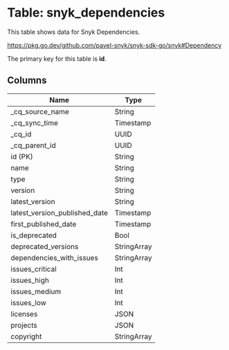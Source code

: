 # Table: snyk_dependencies

This table shows data for Snyk Dependencies.

https://pkg.go.dev/github.com/pavel-snyk/snyk-sdk-go/snyk#Dependency

The primary key for this table is **id**.

## Columns

| Name          | Type          |
| ------------- | ------------- |
|_cq_source_name|String|
|_cq_sync_time|Timestamp|
|_cq_id|UUID|
|_cq_parent_id|UUID|
|id (PK)|String|
|name|String|
|type|String|
|version|String|
|latest_version|String|
|latest_version_published_date|Timestamp|
|first_published_date|Timestamp|
|is_deprecated|Bool|
|deprecated_versions|StringArray|
|dependencies_with_issues|StringArray|
|issues_critical|Int|
|issues_high|Int|
|issues_medium|Int|
|issues_low|Int|
|licenses|JSON|
|projects|JSON|
|copyright|StringArray|